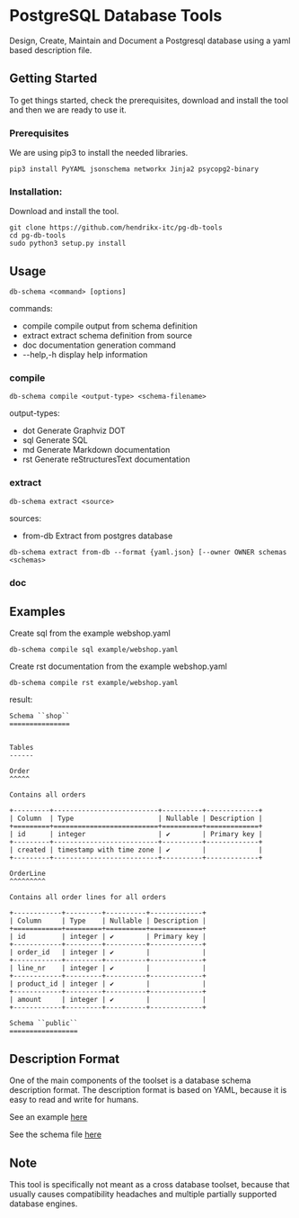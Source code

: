 # PostgreSQL Database Tools

Design, Create, Maintain and Document a Postgresql database using a yaml based 
description file.

## Getting Started

To get things started, check the prerequisites, download and install the 
tool and then we are ready to use it.

### Prerequisites

We are using pip3 to install the needed libraries.

```
pip3 install PyYAML jsonschema networkx Jinja2 psycopg2-binary
```

### Installation:

Download and install the tool.

```
git clone https://github.com/hendrikx-itc/pg-db-tools
cd pg-db-tools
sudo python3 setup.py install
```

## Usage

```
db-schema <command> [options]
```

commands:
* compile       compile output from schema definition
* extract       extract schema definition from source
* doc           documentation generation command
* --help,-h     display help information   

### compile

```
db-schema compile <output-type> <schema-filename>
```

output-types:
* dot   Generate Graphviz DOT
* sql   Generate SQL
* md    Generate Markdown documentation
* rst   Generate reStructuresText documentation

### extract

```
db-schema extract <source> 
```

sources:
* from-db   Extract from postgres database

```
db-schema extract from-db --format {yaml.json} [--owner OWNER schemas <schemas>
```


### doc


## Examples

Create sql from the example webshop.yaml
```
db-schema compile sql example/webshop.yaml
```

Create rst documentation from the example webshop.yaml
```
db-schema compile rst example/webshop.yaml
```
result:
```
Schema ``shop``
===============


Tables
------

Order
^^^^^

Contains all orders

+---------+--------------------------+----------+-------------+
| Column  | Type                     | Nullable | Description |
+=========+==========================+==========+=============+
| id      | integer                  | ✔        | Primary key |
+---------+--------------------------+----------+-------------+
| created | timestamp with time zone | ✔        |             |
+---------+--------------------------+----------+-------------+

OrderLine
^^^^^^^^^

Contains all order lines for all orders

+------------+---------+----------+-------------+
| Column     | Type    | Nullable | Description |
+============+=========+==========+=============+
| id         | integer | ✔        | Primary key |
+------------+---------+----------+-------------+
| order_id   | integer | ✔        |             |
+------------+---------+----------+-------------+
| line_nr    | integer | ✔        |             |
+------------+---------+----------+-------------+
| product_id | integer | ✔        |             |
+------------+---------+----------+-------------+
| amount     | integer | ✔        |             |
+------------+---------+----------+-------------+

Schema ``public``
=================
```


## Description Format

One of the main components of the toolset is a database schema description
format. The description format is based on YAML, because it is easy to read and
write for humans.

See an example [here](https://github.com/hendrikx-itc/pg-db-tools/blob/master/example/webshop.yaml)

See the schema file [here](https://github.com/hendrikx-itc/pg-db-tools/blob/master/src/pg_db_tools/spec.schema)

## Note


This tool is specifically not meant as a cross database toolset, because 
that usually causes compatibility headaches and multiple partially supported 
database engines.
